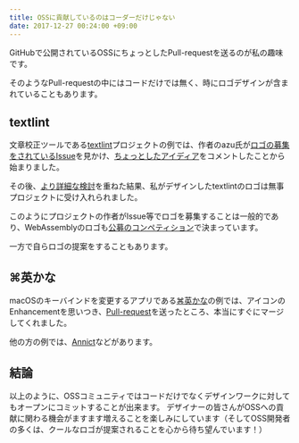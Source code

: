 ```yaml
---
title: OSSに貢献しているのはコーダーだけじゃない
date: 2017-12-27 00:24:00 +09:00
---
```


GitHubで公開されているOSSにちょっとしたPull-requestを送るのが私の趣味です。

そのようなPull-requestの中にはコードだけでは無く、時にロゴデザインが含まれていることもあります。

## textlint
文章校正ツールである[textlint](https://textlint.github.io/)プロジェクトの例では、作者のazu氏が[ロゴの募集をされているIssue](https://github.com/textlint/textlint/issues/56)を見かけ、[ちょっとしたアイディア](https://github.com/textlint/textlint/issues/56#issuecomment-160050653)をコメントしたことから始まりました。

その後、[より詳細な検討](https://github.com/textlint/media/pull/1)を重ねた結果、私がデザインしたtextlintのロゴは無事プロジェクトに受け入れられました。

このようにプロジェクトの作者がIssue等でロゴを募集することは一般的であり、WebAssemblyのロゴも[公募のコンペティション](https://github.com/WebAssembly/design/issues/112)で決まっています。

一方で自らロゴの提案をすることもあります。

## ⌘英かな
macOSのキーバインドを変更するアプリである[⌘英かな](https://ei-kana.appspot.com/)の例では、アイコンのEnhancementを思いつき、[Pull-request](https://github.com/iMasanari/cmd-eikana/pull/5)を送ったところ、本当にすぐにマージしてくれました。

他の方の例では、[Annict](https://github.com/annict/annict/issues/120)などがあります。

## 結論
以上のように、OSSコミュニティではコードだけでなくデザインワークに対してもオープンにコミットすることが出来ます。
デザイナーの皆さんがOSSへの貢献に関わる機会がますます増えることを楽しみにしています（そしてOSS開発者の多くは、クールなロゴが提案されることを心から待ち望んでいます！）